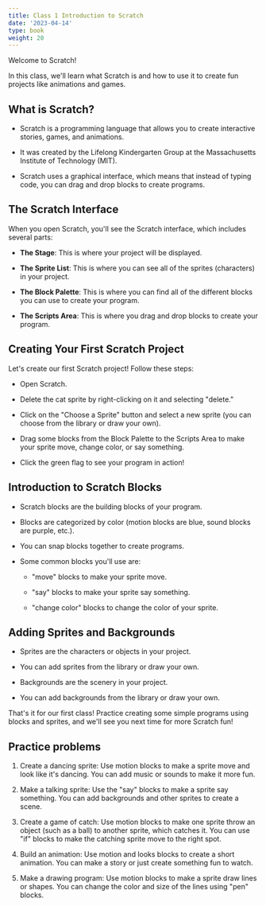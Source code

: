 ```yaml
---
title: Class 1 Introduction to Scratch
date: '2023-04-14'
type: book
weight: 20
---
```


Welcome to Scratch! 
<!--more-->


In this class, we'll learn what Scratch is and how to use it to create fun projects like animations and games. 


##  What is Scratch? 

- Scratch is a programming language that allows you to create interactive stories, games, and animations. 

- It was created by the Lifelong Kindergarten Group at the Massachusetts Institute of Technology (MIT). 

- Scratch uses a graphical interface, which means that instead of typing code, you can drag and drop blocks to create programs. 


## The Scratch Interface 

When you open Scratch, you'll see the Scratch interface, which includes several parts: 

- **The Stage**: This is where your project will be displayed. 

- **The Sprite List**: This is where you can see all of the sprites (characters) in your project. 

- **The Block Palette**: This is where you can find all of the different blocks you can use to create your program. 

- **The Scripts Area**: This is where you drag and drop blocks to create your program. 



## Creating Your First Scratch Project 

Let's create our first Scratch project! Follow these steps: 

- Open Scratch. 

- Delete the cat sprite by right-clicking on it and selecting "delete." 

- Click on the "Choose a Sprite" button and select a new sprite (you can choose from the library or draw your own). 

- Drag some blocks from the Block Palette to the Scripts Area to make your sprite move, change color, or say something. 

- Click the green flag to see your program in action! 


## Introduction to Scratch Blocks 

- Scratch blocks are the building blocks of your program. 

- Blocks are categorized by color (motion blocks are blue, sound blocks are purple, etc.). 

- You can snap blocks together to create programs. 

- Some common blocks you'll use are: 

    + "move" blocks to make your sprite move. 

    + "say" blocks to make your sprite say something. 

    + "change color" blocks to change the color of your sprite. 


## Adding Sprites and Backgrounds 

- Sprites are the characters or objects in your project. 

- You can add sprites from the library or draw your own. 

- Backgrounds are the scenery in your project. 

- You can add backgrounds from the library or draw your own. 

That's it for our first class! Practice creating some simple programs using blocks and sprites, and we'll see you next time for more Scratch fun! 


## Practice problems

1. Create a dancing sprite: Use motion blocks to make a sprite move and look like it's dancing. You can add music or sounds to make it more fun. 

 
2. Make a talking sprite: Use the "say" blocks to make a sprite say something. You can add backgrounds and other sprites to create a scene. 

 
3. Create a game of catch: Use motion blocks to make one sprite throw an object (such as a ball) to another sprite, which catches it. You can use "if" blocks to make the catching sprite move to the right spot. 

 
4. Build an animation: Use motion and looks blocks to create a short animation. You can make a story or just create something fun to watch. 

 
5. Make a drawing program: Use motion blocks to make a sprite draw lines or shapes. You can change the color and size of the lines using "pen" blocks. 



